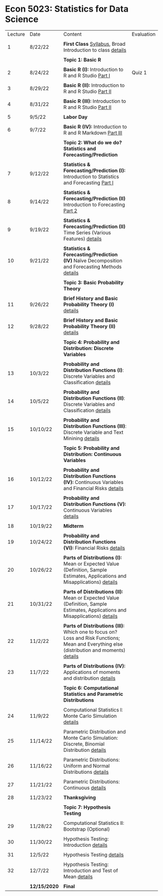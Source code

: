 # Econ 5023: Statistics for Data Science

|         |                |                                                                                                                                                                                                  |            |
|---------|----------------|--------------------------------------------------------------------------------------------------------------------------------------------------------------------------------------------------|------------|
| Lecture | Date           | Content                                                                                                                                                                                          | Evaluation |
|         |                |                                                                                                                                                                                                  |            |
| 1       | 8/22/22        | **First Class** [Syllabus](syllabus/syllabus.pdf), Broad Introduction to class [details](summary/lecture-firstday.md)                                                                            |            |
|         |                |                                                                                                                                                                                                  |            |
|         |                | **Topic 1: Basic R**                                                                                                                                                                             |            |
|         |                |                                                                                                                                                                                                  |            |
| 2       | 8/24/22        | **Basic R (I):** Introduction to R and R Studio [Part I](summary/lecture-intro_to_R01.md)                                                                                                        | Quiz 1     |
|         |                |                                                                                                                                                                                                  |            |
| 3       | 8/29/22        | **Basic R (II):** Introduction to R and R Studio [Part II](summary/lecture-intro_to_R02.md)                                                                                                      |            |
|         |                |                                                                                                                                                                                                  |            |
| 4       | 8/31/22        | **Basic R (III):** Introduction to R and R Studio [Part II](summary/lecture-intro_to_R02.md)                                                                                                     |            |
|         |                |                                                                                                                                                                                                  |            |
| 5       | 9/5/22         | **Labor Day**                                                                                                                                                                                    |            |
|         |                |                                                                                                                                                                                                  |            |
| 6       | 9/7/22         | **Basic R (IV):** Introduction to R and R Markdown [Part III](summary/lecture-intro_to_R03.md)                                                                                                   |            |
|         |                |                                                                                                                                                                                                  |            |
|         |                | **Topic 2: What do we do? Statistics and Forecasting/Prediction**                                                                                                                                |            |
|         |                |                                                                                                                                                                                                  |            |
| 7       | 9/12/22        | **Statistics & Forecasting/Prediction (I):** Introduction to Statistics and Forecasting [Part I](summary/lecture-intro_to_statistics01.md)                                                       |            |
|         |                |                                                                                                                                                                                                  |            |
| 8       | 9/14/22        | **Statistics & Forecasting/Prediction (II)** Introduction to Forecasting [Part 2](summary/lecture-intro_to_statistics02.md)                                                                      |            |
|         |                |                                                                                                                                                                                                  |            |
| 9       | 9/19/22        | **Statistics & Forecasting/Prediction (II)** Time Series (Various Features) [details](summary/lecture-intro_to_statistics03.md)                                                                  |            |
|         |                |                                                                                                                                                                                                  |            |
| 10      | 9/21/22        | **Statistics & Forecasting/Prediction (IV)** Naïve Decomposition and Forecasting Methods [details](summary/lecture-intro_to_statistics03.md)                                                     |            |
|         |                |                                                                                                                                                                                                  |            |
|         |                | **Topic 3: Basic Probability Theory**                                                                                                                                                            |            |
|         |                |                                                                                                                                                                                                  |            |
| 11      | 9/26/22        | **Brief History and Basic Probability Theory (I)** [details](summary/lecture-intro_to_prob.md)                                                                                                   |            |
|         |                |                                                                                                                                                                                                  |            |
| 12      | 9/28/22        | **Brief History and Basic Probability Theory (II)** [details](summary/lecture-intro_to_prob.md)                                                                                                  |            |
|         |                |                                                                                                                                                                                                  |            |
|         |                | **Topic 4: Probability and Distribution: Discrete Variables**                                                                                                                                    |            |
|         |                |                                                                                                                                                                                                  |            |
| 13      | 10/3/22        | **Probability and Distribution Functions (I)**: Discrete Variables and Classification [details](summary/lecture-random-variable_discrete.md)                                                     |            |
|         |                |                                                                                                                                                                                                  |            |
| 14      | 10/5/22        | **Probability and Distribution Functions (II)**: Discrete Variables and Classification [details](summary/lecture-random-variable_discrete.md)                                                    |            |
|         |                |                                                                                                                                                                                                  |            |
| 15      | 10/10/22       | **Probability and Distribution Functions (III)**: Discrete Variable and Text Minining [details](summary/lecture-text_analysis.md)                                                                |            |
|         |                |                                                                                                                                                                                                  |            |
|         |                | **Topic 5: Probability and Distribution: Continuous Variables**                                                                                                                                  |            |
|         |                |                                                                                                                                                                                                  |            |
| 16      | 10/12/22       | **Probability and Distribution Functions (IV):** Continuous Variables and Financial Risks [details](summary/lecture-random-variable_continuous.md)                                               |            |
|         |                |                                                                                                                                                                                                  |            |
| 17      | 10/17/22       | **Probability and Distribution Functions (V):** Continuous Variables [details](summary/lecture-random-variable_continuous.md)                                                                    |            |
|         |                |                                                                                                                                                                                                  |            |
| 18      | 10/19/22       | **Midterm**                                                                                                                                                                                      |            |
|         |                |                                                                                                                                                                                                  |            |
| 19      | 10/24/22       | **Probability and Distribution Functions (VI):** Financial Risks [details](summary/lecture-random-variable_continuous.md)                                                                        |            |
|         |                |                                                                                                                                                                                                  |            |
| 20      | 10/26/22       | **Parts of Distributions (I):** Mean or Expected Value (Definition, Sample Estimates, Applications and Misapplications) [details](summary/lecture-random-variable_continuous02.md)               |            |
|         |                |                                                                                                                                                                                                  |            |
| 21      | 10/31/22       | **Parts of Distributions (II):** Mean or Expected Value (Definition, Sample Estimates, Applications and Misapplications) [details](summary/lecture-random-variable_continuous02.md)              |            |
|         |                |                                                                                                                                                                                                  |            |
| 22      | 11/2/22        | **Parts of Distributions (III):** Which one to focus on? Loss and Risk Functions; Mean and Everything else (distribution and moments) [details](summary/lecture-random-variable_continuous03.md) |            |
|         |                |                                                                                                                                                                                                  |            |
| 23      | 11/7/22        | **Parts of Distributions (IV):** Applications of moments and distribution [details](summary/lecture-random-variable_continuous04.md)                                                             |            |
|         |                |                                                                                                                                                                                                  |            |
|         |                | **Topic 6: Computational Statistics and Parametric Distributions**                                                                                                                               |            |
|         |                |                                                                                                                                                                                                  |            |
| 24      | 11/9/22        | Computational Statistics I: Monte Carlo Simulation [details](summary/MC01.md)                                                                                                                    |            |
|         |                |                                                                                                                                                                                                  |            |
| 25      | 11/14/22       | Parametric Distribution and Monte Carlo Simulation: Discrete, Binomial Distribution [details](summary/MC01.md)                                                                                   |            |
|         |                |                                                                                                                                                                                                  |            |
| 26      | 11/16/22       | Parametric Distributions: Uniform and Normal Distributions [details](summary/MC02.md)                                                                                                            |            |
|         |                |                                                                                                                                                                                                  |            |
| 27      | 11/21/22       | Parametric Distributions: Continuous [details](summary/MC03.md)                                                                                                                                  |            |
|         |                |                                                                                                                                                                                                  |            |
| 28      | 11/23/22       | **Thanksgiving**                                                                                                                                                                                 |            |
|         |                |                                                                                                                                                                                                  |            |
|         |                | **Topic 7: Hypothesis Testing**                                                                                                                                                                  |            |
|         |                |                                                                                                                                                                                                  |            |
| 29      | 11/28/22       | Computational Statistics II: Bootstrap (Optional)                                                                                                                                                |            |
|         |                |                                                                                                                                                                                                  |            |
| 30      | 11/30/22       | Hypothesis Testing: Introduction [details](summary/lecture-hypothesis_testing01.md)                                                                                                              |            |
|         |                |                                                                                                                                                                                                  |            |
| 31      | 12/5/22        | Hypothesis Testing [details](summary/lecture-hypothesis_testing01.md)                                                                                                                            |            |
|         |                |                                                                                                                                                                                                  |            |
| 32      | 12/7/22        | Hypothesis Testing: Introduction and Test of Mean [details](summary/lecture-hypothesis_testing02.md)                                                                                             |            |
|         |                |                                                                                                                                                                                                  |            |
|         | **12/15/2020** | **Final**                                                                                                                                                                                        |            |
